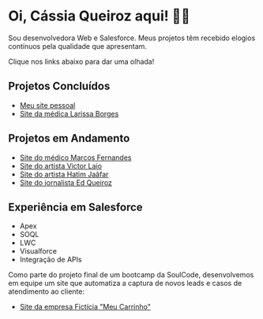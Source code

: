 # Oi, Cássia Queiroz aqui! 👋🏻

Sou desenvolvedora Web e Salesforce. 
Meus projetos têm recebido elogios contínuos pela qualidade que apresentam. 

Clique nos links abaixo para dar uma olhada!

## Projetos Concluídos

- [Meu site pessoal](https://devcassiaqueiroz.com.br) 
- [Site da médica Larissa Borges](https://dralarissaborges.com.br)

## Projetos em Andamento

- [Site do médico Marcos Fernandes](https://drmarcosfernandes.com) 
- [Site do artista Victor Laio](https://cassiaqueiroz.github.io/vlaio/) 
- [Site do artista Hatim Jaâfar](https://cassiaqueiroz.github.io/hatim-jaafar/) 
- [Site do jornalista Ed Queiroz](https://cassiaqueiroz.github.io/ed-queiroz/) 

## Experiência em Salesforce
- Apex 
- SOQL
- LWC
- Visualforce
- Integração de APIs

Como parte do projeto final de um bootcamp da SoulCode, desenvolvemos em equipe um site que automatiza a captura de novos leads e casos de atendimento ao cliente:

- [Site da empresa Fictícia "Meu Carrinho"](https://cassiaqueiroz.github.io/MeuCarrinho/)
